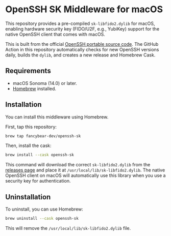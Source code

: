 # OpenSSH SK Middleware for macOS

This repository provides a pre-compiled `sk-libfido2.dylib` for macOS, enabling hardware security key (FIDO/U2F, e.g., YubiKey) support for the native OpenSSH client that comes with macOS.

This is built from the official [OpenSSH portable source code](https://github.com/openssh/openssh-portable). The GitHub Action in this repository automatically checks for new OpenSSH versions daily, builds the `dylib`, and creates a new release and Homebrew Cask.

## Requirements

- macOS Sonoma (14.0) or later.
- [Homebrew](https://brew.sh/) installed.

## Installation

You can install this middleware using Homebrew.

First, tap this repository:
```sh
brew tap fancybear-dev/openssh-sk
```

Then, install the cask:
```sh
brew install --cask openssh-sk
```

This command will download the correct `sk-libfido2.dylib` from the [releases page](https://github.com/fancybear-dev/homebrew-openssh-sk/releases) and place it at `/usr/local/lib/sk-libfido2.dylib`. The native OpenSSH client on macOS will automatically use this library when you use a security key for authentication.

## Uninstallation

To uninstall, you can use Homebrew:

```sh
brew uninstall --cask openssh-sk
```

This will remove the `/usr/local/lib/sk-libfido2.dylib` file.